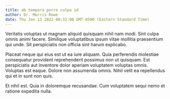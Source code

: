 ```yaml
---
title: ab tempora porro culpa id
author: Dr. Morris Rowe
date: Thu Jan 13 2022 00:32:00 GMT-0500 (Eastern Standard Time)
---
```

Veritatis voluptas ut magnam aliquid quisquam nihil nam modi. Sint culpa omnis animi facere. Similique voluptatibus ipsum vitae mollitia praesentium qui unde. Sit perspiciatis non officia sint harum explicabo.

 Placeat neque qui eius est ut ea iure aliquam. Quia perferendis molestiae consequatur provident reprehenderit possimus non ut quisquam. Est perspiciatis aut inventore dolor aperiam voluptatem voluptas omnis. Voluptas est eaque. Dolore non assumenda omnis. Nihil velit ea repellendus qui et in sunt non quis.

 Et nihil est. Quia in doloremque recusandae. Cum voluptatem sequi nemo et ratione expedita nulla.